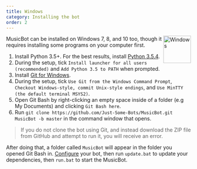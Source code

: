 ```yaml
---
title: Windows
category: Installing the bot
order: 2
---
```


<img class="doc-img" src="/images/windows.png" alt="Windows" style="width: 75px; float: right;"/>

MusicBot can be installed on Windows 7, 8, and 10 too, though it requires installing some programs on your computer first.

1. Install Python 3.5+. For the best results, install [Python 3.5.4](https://www.python.org/ftp/python/3.5.4/python-3.5.4.exe).
2. During the setup, tick `Install launcher for all users (recommended)` and `Add Python 3.5 to PATH` when prompted.
3. Install [Git for Windows](http://gitforwindows.org/).
4. During the setup, tick `Use Git from the Windows Command Prompt`, `Checkout Windows-style, commit Unix-style endings`, and `Use MinTTY (the default terminal MSYS2)`.
5. Open Git Bash by right-clicking an empty space inside of a folder (e.g My Documents) and clicking `Git Bash here`.
6. Run `git clone https://github.com/Just-Some-Bots/MusicBot.git MusicBot -b master` in the command window that opens.

> If you do not clone the bot using Git, and instead download the ZIP file from GitHub and attempt to run it, you will receive an error.

After doing that, a folder called `MusicBot` will appear in the folder you opened Git Bash in. [Configure](#guidesconfiguration) your bot, then run `update.bat` to update your dependencies, then `run.bat` to start the MusicBot.